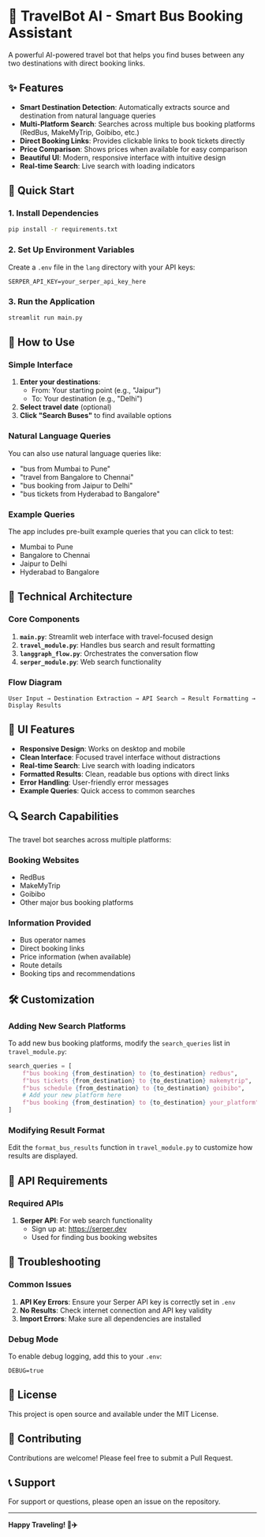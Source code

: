 # 🚌 TravelBot AI - Smart Bus Booking Assistant

A powerful AI-powered travel bot that helps you find buses between any two destinations with direct booking links.

## ✨ Features

- **Smart Destination Detection**: Automatically extracts source and destination from natural language queries
- **Multi-Platform Search**: Searches across multiple bus booking platforms (RedBus, MakeMyTrip, Goibibo, etc.)
- **Direct Booking Links**: Provides clickable links to book tickets directly
- **Price Comparison**: Shows prices when available for easy comparison
- **Beautiful UI**: Modern, responsive interface with intuitive design
- **Real-time Search**: Live search with loading indicators

## 🚀 Quick Start

### 1. Install Dependencies

```bash
pip install -r requirements.txt
```

### 2. Set Up Environment Variables

Create a `.env` file in the `lang` directory with your API keys:

```env
SERPER_API_KEY=your_serper_api_key_here
```

### 3. Run the Application

```bash
streamlit run main.py
```

## 🎯 How to Use

### Simple Interface

1. **Enter your destinations**:
   - From: Your starting point (e.g., "Jaipur")
   - To: Your destination (e.g., "Delhi")
2. **Select travel date** (optional)
3. **Click "Search Buses"** to find available options

### Natural Language Queries

You can also use natural language queries like:
- "bus from Mumbai to Pune"
- "travel from Bangalore to Chennai"
- "bus booking from Jaipur to Delhi"
- "bus tickets from Hyderabad to Bangalore"

### Example Queries

The app includes pre-built example queries that you can click to test:
- Mumbai to Pune
- Bangalore to Chennai
- Jaipur to Delhi
- Hyderabad to Bangalore

## 🔧 Technical Architecture

### Core Components

1. **`main.py`**: Streamlit web interface with travel-focused design
2. **`travel_module.py`**: Handles bus search and result formatting
3. **`langgraph_flow.py`**: Orchestrates the conversation flow
4. **`serper_module.py`**: Web search functionality

### Flow Diagram

```
User Input → Destination Extraction → API Search → Result Formatting → Display Results
```

## 🎨 UI Features

- **Responsive Design**: Works on desktop and mobile
- **Clean Interface**: Focused travel interface without distractions
- **Real-time Search**: Live search with loading indicators
- **Formatted Results**: Clean, readable bus options with direct links
- **Error Handling**: User-friendly error messages
- **Example Queries**: Quick access to common searches

## 🔍 Search Capabilities

The travel bot searches across multiple platforms:

### Booking Websites
- RedBus
- MakeMyTrip
- Goibibo
- Other major bus booking platforms

### Information Provided
- Bus operator names
- Direct booking links
- Price information (when available)
- Route details
- Booking tips and recommendations

## 🛠️ Customization

### Adding New Search Platforms

To add new bus booking platforms, modify the `search_queries` list in `travel_module.py`:

```python
search_queries = [
    f"bus booking {from_destination} to {to_destination} redbus",
    f"bus tickets {from_destination} to {to_destination} makemytrip",
    f"bus schedule {from_destination} to {to_destination} goibibo",
    # Add your new platform here
    f"bus booking {from_destination} to {to_destination} your_platform"
]
```

### Modifying Result Format

Edit the `format_bus_results` function in `travel_module.py` to customize how results are displayed.

## 🔐 API Requirements

### Required APIs

1. **Serper API**: For web search functionality
   - Sign up at: https://serper.dev
   - Used for finding bus booking websites

## 🚨 Troubleshooting

### Common Issues

1. **API Key Errors**: Ensure your Serper API key is correctly set in `.env`
2. **No Results**: Check internet connection and API key validity
3. **Import Errors**: Make sure all dependencies are installed

### Debug Mode

To enable debug logging, add this to your `.env`:

```env
DEBUG=true
```

## 📝 License

This project is open source and available under the MIT License.

## 🤝 Contributing

Contributions are welcome! Please feel free to submit a Pull Request.

## 📞 Support

For support or questions, please open an issue on the repository.

---

**Happy Traveling! 🚌✈️**
